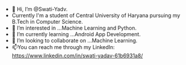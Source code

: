 - 👋 Hi, I’m @Swati-Yadv.
-  Currently I'm a student of Central University of Haryana pursuing my B.Tech in Computer Science.
- 👀 I’m interested in ...Machine Learning and Python.
- 🌱 I’m currently learning ...Android App Development.
- 💞️ I’m looking to collaborate on ...Machine Learning.
- 📫You can reach me through my LinkedIn: https://www.linkedin.com/in/swati-yadav-61b6931a8/

<!---
Swati-Yadv/Swati-Yadv is a ✨ special ✨ repository because its `README.md` (this file) appears on your GitHub profile.
You can click the Preview link to take a look at your changes.
--->
